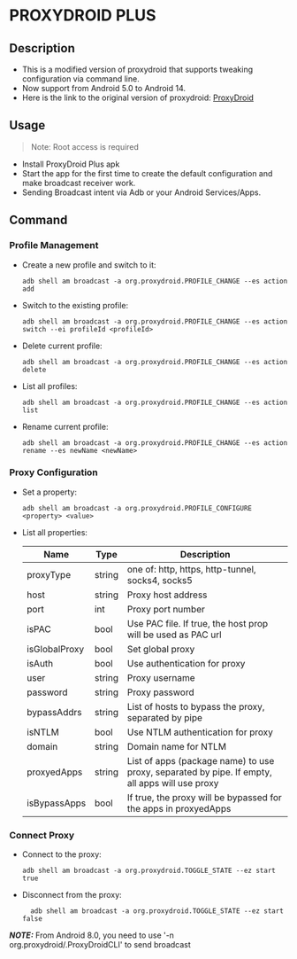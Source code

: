 # PROXYDROID PLUS
## Description

- This is a modified version of proxydroid that supports tweaking configuration via command line.
- Now support from Android 5.0 to Android 14.
- Here is the link to the original version of proxydroid: [ProxyDroid](https://github.com/madeye/proxydroid)

## Usage
> Note: Root access is required

- Install ProxyDroid Plus apk
- Start the app for the first time to create the default configuration and make broadcast receiver work.
- Sending Broadcast intent via Adb or your Android Services/Apps.

## Command
### Profile Management

- Create a new profile and switch to it:
  ```
  adb shell am broadcast -a org.proxydroid.PROFILE_CHANGE --es action add
  ```
- Switch to the existing profile:
  ```
  adb shell am broadcast -a org.proxydroid.PROFILE_CHANGE --es action switch --ei profileId <profileId>
  ```
- Delete current profile:
  ```
  adb shell am broadcast -a org.proxydroid.PROFILE_CHANGE --es action delete 
  ```
- List all profiles:
  ```
  adb shell am broadcast -a org.proxydroid.PROFILE_CHANGE --es action list
  ```
- Rename current profile:
  ```
  adb shell am broadcast -a org.proxydroid.PROFILE_CHANGE --es action rename --es newName <newName>
  ```
### Proxy Configuration
- Set a property:
  ```
  adb shell am broadcast -a org.proxydroid.PROFILE_CONFIGURE <property> <value>
  ```

- List all properties:

  | Name           | Type           | Description                                                                                             |
  |----------------|----------------|---------------------------------------------------------------------------------------------------------|
  | proxyType      | string         | one of: http, https, http-tunnel, socks4, socks5                                                        |
  | host           | string         | Proxy host address                                                                                      |
  | port           | int            | Proxy port number                                                                                       |
  | isPAC          | bool           | Use PAC file. If true, the host prop will be used as PAC url                                            |
  | isGlobalProxy  | bool           | Set global proxy                                                                                        |
  | isAuth         | bool           | Use authentication for proxy                                                                            |
  | user           | string         | Proxy username                                                                                          |
  | password       | string         | Proxy password                                                                                          |
  | bypassAddrs    | string         | List of hosts to bypass the proxy, separated by pipe                                                    |
  | isNTLM         | bool           | Use NTLM authentication for proxy                                                                       |
  | domain         | string         | Domain name for NTLM 								                      |
  | proxyedApps    | string         | List of apps (package name) to use proxy, separated by pipe. If empty, all apps will use proxy          |
  | isBypassApps   | bool           | If true, the proxy will be bypassed for the apps in proxyedApps                                         |

### Connect Proxy
- Connect to the proxy:
  ```
  adb shell am broadcast -a org.proxydroid.TOGGLE_STATE --ez start true
  ```
- Disconnect from the proxy:
  ```
    adb shell am broadcast -a org.proxydroid.TOGGLE_STATE --ez start false
  ```

**_NOTE:_** From Android 8.0, you need to use '-n org.proxydroid/.ProxyDroidCLI' to send broadcast
